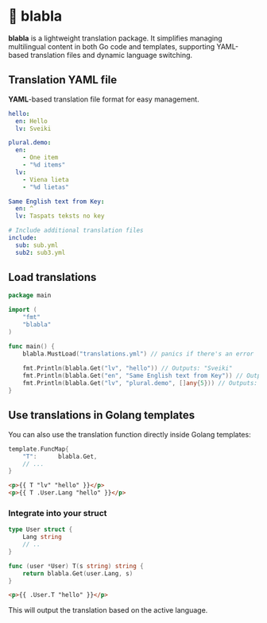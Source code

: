 # 💬 blabla

**blabla** is a lightweight translation package. 
It simplifies managing multilingual content in both Go code and templates, supporting YAML-based translation files and dynamic language switching.




## Translation YAML file
**YAML**-based translation file format for easy management.

```yaml
hello:
  en: Hello
  lv: Sveiki

plural.demo:
  en:
    - One item
    - "%d items"
  lv: 
    - Viena lieta
    - "%d lietas"

Same English text from Key:
  en: ^
  lv: Taspats teksts no key

# Include additional translation files
include:
  sub: sub.yml
  sub2: sub3.yml
```

## Load translations

```go
package main

import (
    "fmt"
    "blabla"
)

func main() {
    blabla.MustLoad("translations.yml") // panics if there's an error
    
    fmt.Println(blabla.Get("lv", "hello")) // Outputs: "Sveiki"
    fmt.Println(blabla.Get("en", "Same English text from Key")) // Outputs: "Same English text from Key"
    fmt.Println(blabla.Get("lv", "plural.demo", []any{5})) // Outputs: "5 items"
}
```

## Use translations in Golang templates

You can also use the translation function directly inside Golang templates:

```go
template.FuncMap{
    "T":      blabla.Get,
    // ...
}
```

```html
<p>{{ T "lv" "hello" }}</p>
<p>{{ T .User.Lang "hello" }}</p>
```

### Integrate into your struct
```go
type User struct {
    Lang string 
    // ..
}

func (user *User) T(s string) string {
    return blabla.Get(user.Lang, s)
}
```

```html
<p>{{ .User.T "hello" }}</p>
```

This will output the translation based on the active language.
